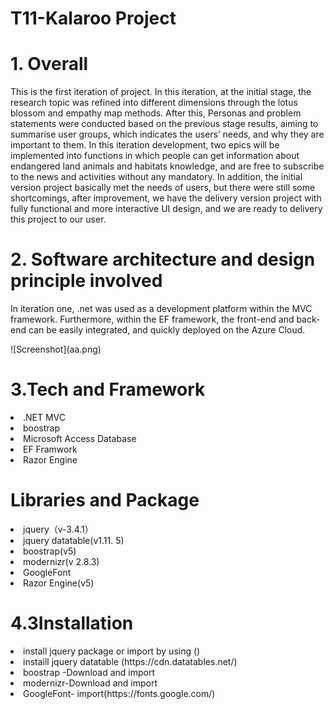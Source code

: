 # T11-Kalaroo Project


# 1. Overall

<p>This is the first iteration of project. In this iteration, at the initial stage, the research topic was refined into different dimensions through the lotus blossom and empathy map methods. After this, Personas and problem statements were conducted based on the previous stage results, aiming to summarise user groups, which indicates the users’ needs, and why they are important to them. 
In this iteration development, two epics will be implemented into functions in which people can get information about endangered land animals and habitats knowledge, and are free to subscribe to the news and activities without any mandatory. In addition, the initial version project basically met the needs of users, but there were still some shortcomings, after improvement, we have the delivery version project with fully functional and more interactive UI design, and we are ready to delivery this project to our user.</p>

# 2. Software architecture and design principle involved
<p>In iteration one, .net was used as a development platform within the MVC framework. Furthermore, within the EF framework, the front-end and back-end can be easily integrated, and quickly deployed on the Azure Cloud. </p>
![Screenshot](aa.png)

<h1>3.Tech and Framework</h1>
<li>.NET MVC
<li>boostrap
<li>Microsoft Access Database
<li>EF Framwork
<li>Razor Engine
<h1>Libraries and Package</h1>
<li>jquery（v-3.4.1）
<li>jquery datatable(v1.11. 5)
<li>boostrap(v5)
<li>modernizr(v 2.8.3)
<li>GoogleFont 
<li>Razor Engine(v5)
<h1>4.3Installation</h1> 
<li>install jquery package or import by using (<script src="https://code.jquery.com/jquery-3.6.0.min.js"></script>)
<li>instaill jquery datatable (https://cdn.datatables.net/)
<li>boostrap -Download and import
<li>modernizr-Download and import
<li>GoogleFont- import(https://fonts.google.com/)
